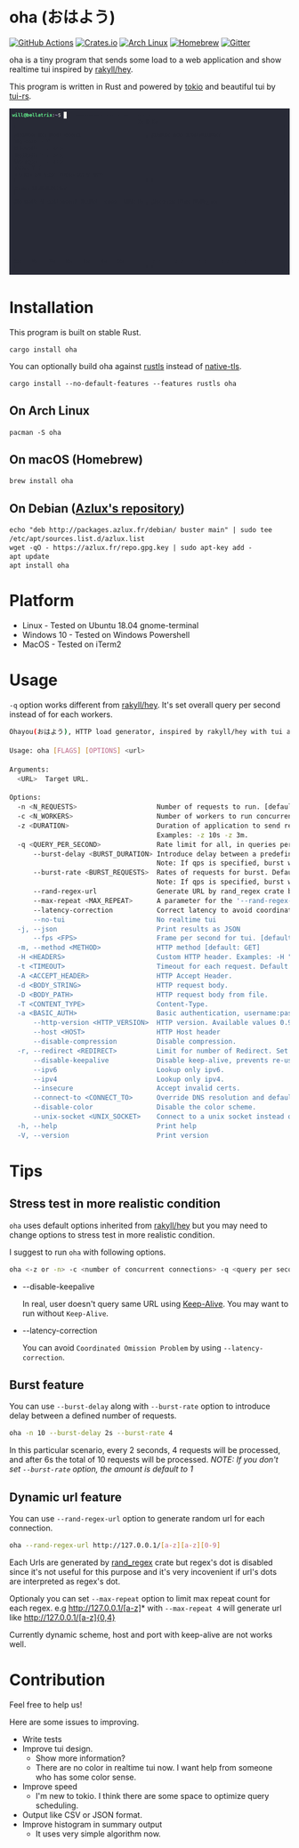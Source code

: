 # oha (おはよう)

[![GitHub Actions](https://github.com/hatoo/oha/workflows/CI/badge.svg)](https://github.com/hatoo/oha/actions?query=workflow%3ACI)
[![Crates.io](https://img.shields.io/crates/v/oha.svg)](https://crates.io/crates/oha)
[![Arch Linux](https://img.shields.io/archlinux/v/extra/x86_64/oha)](https://archlinux.org/packages/extra/x86_64/oha/)
[![Homebrew](https://img.shields.io/homebrew/v/oha)](https://formulae.brew.sh/formula/oha)
[![Gitter](https://img.shields.io/gitter/room/hatoo/oha)](https://gitter.im/hatoo-oha/community#)

oha is a tiny program that sends some load to a web application and show realtime tui inspired by [rakyll/hey](https://github.com/rakyll/hey).

This program is written in Rust and powered by [tokio](https://github.com/tokio-rs/tokio) and beautiful tui by [tui-rs](https://github.com/fdehau/tui-rs).

![demo](demo.gif)

# Installation

This program is built on stable Rust.

    cargo install oha

You can optionally build oha against [rustls](https://github.com/rustls/rustls) instead of [native-tls](https://github.com/sfackler/rust-native-tls).

    cargo install --no-default-features --features rustls oha

## On Arch Linux

    pacman -S oha

## On macOS (Homebrew)

    brew install oha

## On Debian ([Azlux's repository](http://packages.azlux.fr/))

    echo "deb http://packages.azlux.fr/debian/ buster main" | sudo tee /etc/apt/sources.list.d/azlux.list
    wget -qO - https://azlux.fr/repo.gpg.key | sudo apt-key add -
    apt update
    apt install oha

# Platform

- Linux - Tested on Ubuntu 18.04 gnome-terminal
- Windows 10 - Tested on Windows Powershell
- MacOS - Tested on iTerm2

# Usage

`-q` option works different from [rakyll/hey](https://github.com/rakyll/hey). It's set overall query per second instead of for each workers.

```sh
Ohayou(おはよう), HTTP load generator, inspired by rakyll/hey with tui animation.

Usage: oha [FLAGS] [OPTIONS] <url>

Arguments:
  <URL>  Target URL.

Options:
  -n <N_REQUESTS>                    Number of requests to run. [default: 200]
  -c <N_WORKERS>                     Number of workers to run concurrently. You may should increase limit to number of open files for larger `-c`. [default: 50]
  -z <DURATION>                      Duration of application to send requests. If duration is specified, n is ignored.
                                     Examples: -z 10s -z 3m.
  -q <QUERY_PER_SECOND>              Rate limit for all, in queries per second (QPS)
      --burst-delay <BURST_DURATION> Introduce delay between a predefined number of requests.
                                     Note: If qps is specified, burst will be ignored
      --burst-rate <BURST_REQUESTS>  Rates of requests for burst. Default is 1
                                     Note: If qps is specified, burst will be ignored
      --rand-regex-url               Generate URL by rand_regex crate but dot is disabled for each query e.g. http://127.0.0.1/[a-z][a-z][0-9]. Currently dynamic scheme, host and port with keep-alive are not works well. See https://docs.rs/rand_regex/latest/rand_regex/struct.Regex.html for details of syntax.
      --max-repeat <MAX_REPEAT>      A parameter for the '--rand-regex-url'. The max_repeat parameter gives the maximum extra repeat counts the x*, x+ and x{n,} operators will become. [default: 4]
      --latency-correction           Correct latency to avoid coordinated omission problem. It's ignored if -q is not set.
      --no-tui                       No realtime tui
  -j, --json                         Print results as JSON
      --fps <FPS>                    Frame per second for tui. [default: 16]
  -m, --method <METHOD>              HTTP method [default: GET]
  -H <HEADERS>                       Custom HTTP header. Examples: -H "foo: bar"
  -t <TIMEOUT>                       Timeout for each request. Default to infinite.
  -A <ACCEPT_HEADER>                 HTTP Accept Header.
  -d <BODY_STRING>                   HTTP request body.
  -D <BODY_PATH>                     HTTP request body from file.
  -T <CONTENT_TYPE>                  Content-Type.
  -a <BASIC_AUTH>                    Basic authentication, username:password
      --http-version <HTTP_VERSION>  HTTP version. Available values 0.9, 1.0, 1.1, 2.
      --host <HOST>                  HTTP Host header
      --disable-compression          Disable compression.
  -r, --redirect <REDIRECT>          Limit for number of Redirect. Set 0 for no redirection. [default: 10]
      --disable-keepalive            Disable keep-alive, prevents re-use of TCP connections between different HTTP requests.
      --ipv6                         Lookup only ipv6.
      --ipv4                         Lookup only ipv4.
      --insecure                     Accept invalid certs.
      --connect-to <CONNECT_TO>      Override DNS resolution and default port numbers with strings like 'example.org:443:localhost:8443'
      --disable-color                Disable the color scheme.
      --unix-socket <UNIX_SOCKET>    Connect to a unix socket instead of the domain in the URL. Only for non-HTTPS URLs.
  -h, --help                         Print help
  -V, --version                      Print version
```

# Tips

## Stress test in more realistic condition

`oha` uses default options inherited from [rakyll/hey](https://github.com/rakyll/hey) but you may need to change options to stress test in more realistic condition.

I suggest to run `oha` with following options.

```sh
oha <-z or -n> -c <number of concurrent connections> -q <query per seconds> --latency-correction --disable-keepalive <target-address>
```

- --disable-keepalive

    In real, user doesn't query same URL using [Keep-Alive](https://developer.mozilla.org/en-US/docs/Web/HTTP/Headers/Keep-Alive). You may want to run without `Keep-Alive`.
- --latency-correction

    You can avoid `Coordinated Omission Problem` by using `--latency-correction`.

## Burst feature

You can use `--burst-delay` along with `--burst-rate` option to introduce delay between a defined number of requests.

```sh
oha -n 10 --burst-delay 2s --burst-rate 4
```

In this particular scenario, every 2 seconds, 4 requests will be processed, and after 6s the total of 10 requests will be processed. 
*NOTE: If you don't set `--burst-rate` option, the amount is default to 1*

## Dynamic url feature

You can use `--rand-regex-url` option to generate random url for each connection.

```sh
oha --rand-regex-url http://127.0.0.1/[a-z][a-z][0-9]
```

Each Urls are generated by [rand_regex](https://github.com/kennytm/rand_regex) crate but regex's dot is disabled since it's not useful for this purpose and it's very incovenient if url's dots are interpreted as regex's dot.

Optionaly you can set `--max-repeat` option to limit max repeat count for each regex. e.g http://127.0.0.1/[a-z]* with `--max-repeat 4` will generate url like http://127.0.0.1/[a-z]{0,4}

Currently dynamic scheme, host and port with keep-alive are not works well.

# Contribution

Feel free to help us!

Here are some issues to improving.

- Write tests
- Improve tui design.
  - Show more information?
  - There are no color in realtime tui now. I want help from someone who has some color sense.
- Improve speed
  - I'm new to tokio. I think there are some space to optimize query scheduling.
- Output like CSV or JSON format.
- Improve histogram in summary output
  - It uses very simple algorithm now.
